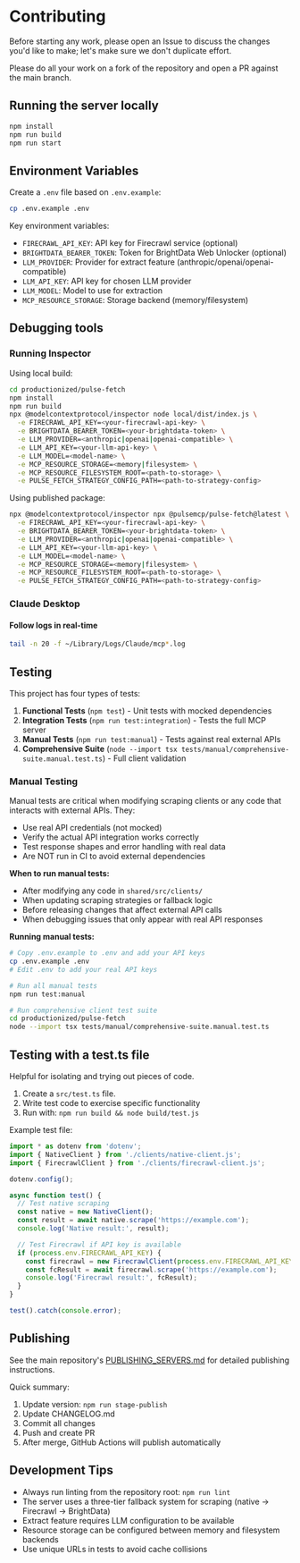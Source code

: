 # Contributing

Before starting any work, please open an Issue to discuss the changes you'd like to make; let's make sure we don't duplicate effort.

Please do all your work on a fork of the repository and open a PR against the main branch.

## Running the server locally

```bash
npm install
npm run build
npm run start
```

## Environment Variables

Create a `.env` file based on `.env.example`:

```bash
cp .env.example .env
```

Key environment variables:

- `FIRECRAWL_API_KEY`: API key for Firecrawl service (optional)
- `BRIGHTDATA_BEARER_TOKEN`: Token for BrightData Web Unlocker (optional)
- `LLM_PROVIDER`: Provider for extract feature (anthropic/openai/openai-compatible)
- `LLM_API_KEY`: API key for chosen LLM provider
- `LLM_MODEL`: Model to use for extraction
- `MCP_RESOURCE_STORAGE`: Storage backend (memory/filesystem)

## Debugging tools

### Running Inspector

Using local build:

```bash
cd productionized/pulse-fetch
npm install
npm run build
npx @modelcontextprotocol/inspector node local/dist/index.js \
  -e FIRECRAWL_API_KEY=<your-firecrawl-api-key> \
  -e BRIGHTDATA_BEARER_TOKEN=<your-brightdata-token> \
  -e LLM_PROVIDER=<anthropic|openai|openai-compatible> \
  -e LLM_API_KEY=<your-llm-api-key> \
  -e LLM_MODEL=<model-name> \
  -e MCP_RESOURCE_STORAGE=<memory|filesystem> \
  -e MCP_RESOURCE_FILESYSTEM_ROOT=<path-to-storage> \
  -e PULSE_FETCH_STRATEGY_CONFIG_PATH=<path-to-strategy-config>
```

Using published package:

```bash
npx @modelcontextprotocol/inspector npx @pulsemcp/pulse-fetch@latest \
  -e FIRECRAWL_API_KEY=<your-firecrawl-api-key> \
  -e BRIGHTDATA_BEARER_TOKEN=<your-brightdata-token> \
  -e LLM_PROVIDER=<anthropic|openai|openai-compatible> \
  -e LLM_API_KEY=<your-llm-api-key> \
  -e LLM_MODEL=<model-name> \
  -e MCP_RESOURCE_STORAGE=<memory|filesystem> \
  -e MCP_RESOURCE_FILESYSTEM_ROOT=<path-to-storage> \
  -e PULSE_FETCH_STRATEGY_CONFIG_PATH=<path-to-strategy-config>
```

### Claude Desktop

#### Follow logs in real-time

```bash
tail -n 20 -f ~/Library/Logs/Claude/mcp*.log
```

## Testing

This project has four types of tests:

1. **Functional Tests** (`npm test`) - Unit tests with mocked dependencies
2. **Integration Tests** (`npm run test:integration`) - Tests the full MCP server
3. **Manual Tests** (`npm run test:manual`) - Tests against real external APIs
4. **Comprehensive Suite** (`node --import tsx tests/manual/comprehensive-suite.manual.test.ts`) - Full client validation

### Manual Testing

Manual tests are critical when modifying scraping clients or any code that interacts with external APIs. They:

- Use real API credentials (not mocked)
- Verify the actual API integration works correctly
- Test response shapes and error handling with real data
- Are NOT run in CI to avoid external dependencies

**When to run manual tests:**

- After modifying any code in `shared/src/clients/`
- When updating scraping strategies or fallback logic
- Before releasing changes that affect external API calls
- When debugging issues that only appear with real API responses

**Running manual tests:**

```bash
# Copy .env.example to .env and add your API keys
cp .env.example .env
# Edit .env to add your real API keys

# Run all manual tests
npm run test:manual

# Run comprehensive client test suite
cd productionized/pulse-fetch
node --import tsx tests/manual/comprehensive-suite.manual.test.ts
```

## Testing with a test.ts file

Helpful for isolating and trying out pieces of code.

1. Create a `src/test.ts` file.
2. Write test code to exercise specific functionality
3. Run with: `npm run build && node build/test.js`

Example test file:

```ts
import * as dotenv from 'dotenv';
import { NativeClient } from './clients/native-client.js';
import { FirecrawlClient } from './clients/firecrawl-client.js';

dotenv.config();

async function test() {
  // Test native scraping
  const native = new NativeClient();
  const result = await native.scrape('https://example.com');
  console.log('Native result:', result);

  // Test Firecrawl if API key is available
  if (process.env.FIRECRAWL_API_KEY) {
    const firecrawl = new FirecrawlClient(process.env.FIRECRAWL_API_KEY);
    const fcResult = await firecrawl.scrape('https://example.com');
    console.log('Firecrawl result:', fcResult);
  }
}

test().catch(console.error);
```

## Publishing

See the main repository's [PUBLISHING_SERVERS.md](../../docs/PUBLISHING_SERVERS.md) for detailed publishing instructions.

Quick summary:

1. Update version: `npm run stage-publish`
2. Update CHANGELOG.md
3. Commit all changes
4. Push and create PR
5. After merge, GitHub Actions will publish automatically

## Development Tips

- Always run linting from the repository root: `npm run lint`
- The server uses a three-tier fallback system for scraping (native → Firecrawl → BrightData)
- Extract feature requires LLM configuration to be available
- Resource storage can be configured between memory and filesystem backends
- Use unique URLs in tests to avoid cache collisions
